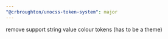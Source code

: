 ```yaml
---
"@crbroughton/unocss-token-system": major
---
```


remove support string value colour tokens (has to be a theme)
